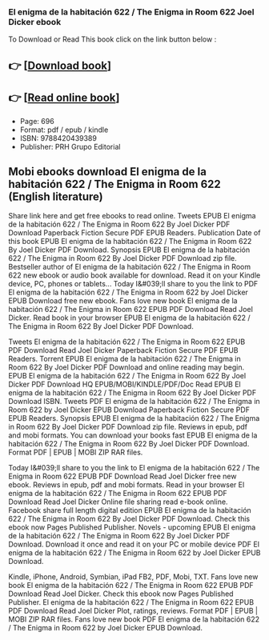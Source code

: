 ### El enigma de la habitación 622 / The Enigma in Room 622 Joel Dicker ebook

To Download or Read This book click on the link button below :

## 👉  [**[Download book](http://ebooksharez.info/download.php?group=book&from=github.com&id=580424&lnk=1066 "Download book")**]

## 👉  [**[Read online book](http://ebooksharez.info/download.php?group=book&from=github.com&id=580424&lnk=1066 "Read online book")**]


* Page: 696
* Format: pdf / epub / kindle
* ISBN: 9788420439389
* Publisher: PRH Grupo Editorial



## Mobi ebooks download El enigma de la habitación 622 / The Enigma in Room 622 (English literature)


Share link here and get free ebooks to read online. Tweets EPUB El enigma de la habitación 622 / The Enigma in Room 622 By Joel Dicker PDF Download Paperback Fiction Secure PDF EPUB Readers. Publication Date of this book EPUB El enigma de la habitación 622 / The Enigma in Room 622 By Joel Dicker PDF Download. Synopsis EPUB El enigma de la habitación 622 / The Enigma in Room 622 By Joel Dicker PDF Download zip file. Bestseller author of El enigma de la habitación 622 / The Enigma in Room 622 new ebook or audio book available for download. Read it on your Kindle device, PC, phones or tablets... Today I&amp;#039;ll share to you the link to PDF El enigma de la habitación 622 / The Enigma in Room 622 by Joel Dicker EPUB Download free new ebook. Fans love new book El enigma de la habitación 622 / The Enigma in Room 622 EPUB PDF Download Read Joel Dicker. Read book in your browser EPUB El enigma de la habitación 622 / The Enigma in Room 622 By Joel Dicker PDF Download.

Tweets El enigma de la habitación 622 / The Enigma in Room 622 EPUB PDF Download Read Joel Dicker Paperback Fiction Secure PDF EPUB Readers. Torrent EPUB El enigma de la habitación 622 / The Enigma in Room 622 By Joel Dicker PDF Download and online reading may begin. EPUB El enigma de la habitación 622 / The Enigma in Room 622 By Joel Dicker PDF Download HQ EPUB/MOBI/KINDLE/PDF/Doc Read EPUB El enigma de la habitación 622 / The Enigma in Room 622 By Joel Dicker PDF Download ISBN. Tweets PDF El enigma de la habitación 622 / The Enigma in Room 622 by Joel Dicker EPUB Download Paperback Fiction Secure PDF EPUB Readers. Synopsis EPUB El enigma de la habitación 622 / The Enigma in Room 622 By Joel Dicker PDF Download zip file. Reviews in epub, pdf and mobi formats. You can download your books fast EPUB El enigma de la habitación 622 / The Enigma in Room 622 By Joel Dicker PDF Download. Format PDF | EPUB | MOBI ZIP RAR files.

Today I&amp;#039;ll share to you the link to El enigma de la habitación 622 / The Enigma in Room 622 EPUB PDF Download Read Joel Dicker free new ebook. Reviews in epub, pdf and mobi formats. Read in your browser El enigma de la habitación 622 / The Enigma in Room 622 EPUB PDF Download Read Joel Dicker Online file sharing read e-book online. Facebook share full length digital edition EPUB El enigma de la habitación 622 / The Enigma in Room 622 By Joel Dicker PDF Download. Check this ebook now Pages Published Publisher. Novels - upcoming EPUB El enigma de la habitación 622 / The Enigma in Room 622 By Joel Dicker PDF Download. Download it once and read it on your PC or mobile device PDF El enigma de la habitación 622 / The Enigma in Room 622 by Joel Dicker EPUB Download.

Kindle, iPhone, Android, Symbian, iPad FB2, PDF, Mobi, TXT. Fans love new book El enigma de la habitación 622 / The Enigma in Room 622 EPUB PDF Download Read Joel Dicker. Check this ebook now Pages Published Publisher. El enigma de la habitación 622 / The Enigma in Room 622 EPUB PDF Download Read Joel Dicker Plot, ratings, reviews. Format PDF | EPUB | MOBI ZIP RAR files. Fans love new book PDF El enigma de la habitación 622 / The Enigma in Room 622 by Joel Dicker EPUB Download.





